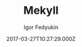 ---
title: Mekyll
github: 'https://github.com/ifedyukin/Mekyll'
demo: 'https://ifedyukin.github.io/Mekyll'
author: Igor Fedyukin
ssg:
  - Jekyll
cms:
  - No Cms
date: 2017-03-27T10:27:29.000Z
github_branch: master
description: Medium style theme for Jekyll
stale: true
---